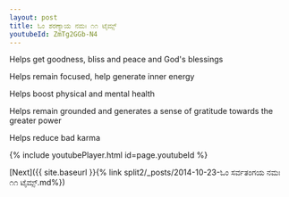 ```yaml
---
layout: post
title: ಓಂ ಶರಣ್ಯಾಯ ನಮಃ ೧೧ ಟೈಮ್ಸ್
youtubeId: ZmTg2GGb-N4
---
```

 
 
Helps get goodness, bliss and peace and God's blessings
 
Helps remain focused, help generate inner energy 
 
Helps boost physical and mental health 
 
Helps remain grounded and generates a sense of gratitude towards the greater power 
 
Helps reduce bad karma
 
 
 
 


{% include youtubePlayer.html id=page.youtubeId %}
 
[Next]({{ site.baseurl }}{% link  split2/_posts/2014-10-23-ಓಂ ಸರ್ವತಂಗಯ ನಮಃ ೧೧ ಟೈಮ್ಸ್.md%})
 
